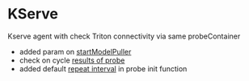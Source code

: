 # KServe
Kserve agent with check Triton connectivity via same probeContainer
- added param on [startModelPuller](https://github.com/ptishkin/kserve-agent-probe/blob/master/cmd/agent/main.go#L150C28-L150C33)
- check on cycle [results of probe](https://github.com/ptishkin/kserve-agent-probe/blob/master/cmd/agent/main.go#L323)
- added default [repeat interval](https://github.com/ptishkin/kserve-agent-probe/blob/master/cmd/agent/main.go#L353) in probe init function
